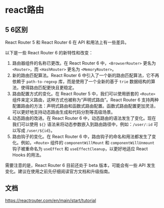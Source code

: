 # react路由

## 5 6区别

React Router 5 和 React Router 6 在 API 和用法上有一些差异。

以下是一些 React Router 6 的新特性和改变：

1. 路由器组件的名称已更改。在 React Router 6 中，`<BrowserRouter>` 更名为 `<Router>`，而 `<HashRouter>` 更名为 `<MemoryRouter>`。
2. 新的路由匹配算法。React Router 6 中引入了一个新的路由匹配算法，它不再依赖于 `path-to-regexp` 库，而是使用了一个全新的基于 `trie` 数据结构的算法，使得路由匹配更快且更稳定。
3. 路由配置方式的变化。在 React Router 5 中，我们可以使用嵌套的 `<Route>` 组件来定义路由，这种方式也被称为“声明式路由”。React Router 6 支持两种配置路由的方法：声明式路由和函数式路由配置。函数式路由配置更加灵活，可以更好地支持动态路由生成和代码分割等高级场景。
4. 动态路由的改进。在 React Router 6 中，动态路由的语法发生了变化。现在我们可以使用 `${}` 语法来将动态参数嵌入到路由路径中，例如：`/user/:id` 可以写成 `/user/${id}`。
5. 路由钩子的变化。在 React Router 6 中，路由钩子的命名和用法都发生了变化。例如，`<Route>` 组件的 `componentWillMount` 和 `componentWillUnmount` 钩子被重命名为 `useEffect` 和 `useEffectCleanup`，以更好地适应 React Hooks 的用法。

需要注意的是，React Router 6 目前还处于 beta 版本，可能会有一些 API 发生变化。建议在使用之前先仔细阅读官方文档和升级指南。



## 文档

https://reactrouter.com/en/main/start/tutorial





